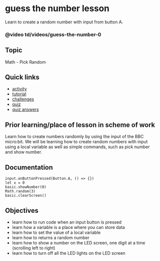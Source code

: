 # guess the number lesson

Learn to create a random number with input from button A.

### @video td/videos/guess-the-number-0

## Topic

Math - Pick Random

## Quick links

* [activity](/lessons/guess-the-number/activity)
* [tutorial](/lessons/guess-the-number/tutorial)
* [challenges](/lessons/guess-the-number/challenges)
* [quiz](/lessons/guess-the-number/quiz)
* [quiz answers](/lessons/guess-the-number/quiz-answers)

## Prior learning/place of lesson in scheme of work

Learn how to create numbers randomly by using the input of the BBC micro:bit. We will be learning how to create random numbers with input using a local variable as well as simple commands, such as pick number and show number.

## Documentation

```cards
input.onButtonPressed(Button.A, () => {})
let x = 0
basic.showNumber(0)
Math.random(3)
basic.clearScreen()
```

## Objectives

* learn how to run code when an input button is pressed
* learn how a variable is a place where you can store data
* learn how to set the value of a local variable
* learn how to returns a random number
* learn how to show a number on the LED screen, one digit at a time (scrolling left to right)
* learn how to turn off all the LED lights on the LED screen
